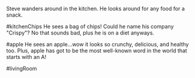 Steve wanders around in the kitchen. He looks around for any food for a snack.

#kitchenChips
He sees a bag of chips! Could he name his company "Crispy"? No that sounds bad, plus he is on a diet anyways. 

#apple
He sees an apple...wow it looks so crunchy, delicious, and healthy too. Plus, apple has got to be the most well-known word in the world that starts with an A!

#livingRoom
